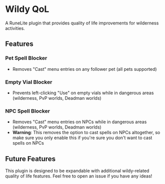 # Wildy QoL

A RuneLite plugin that provides quality of life improvements for wilderness activities.

## Features

### Pet Spell Blocker
* Removes "Cast" menu entries on any follower pet (all pets supported)

### Empty Vial Blocker
* Prevents left-clicking "Use" on empty vials while in dangerous areas (wilderness, PvP worlds, Deadman worlds)

### NPC Spell Blocker
* Removes "Cast" menu entries on NPCs while in dangerous areas (wilderness, PvP worlds, Deadman worlds)
* **Warning**: This removes the option to cast spells on NPCs altogether, so make sure you only enable this if you're sure you don't want to cast spells on NPCs

## Future Features

This plugin is designed to be expandable with additional wildy-related quality of life features. Feel free to open an issue if you have any ideas!